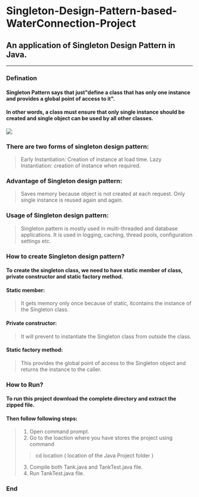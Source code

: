 # Singleton-Design-Pattern-based-WaterConnection-Project         
## An application of Singleton Design Pattern in Java.       
---------------------------------------------------------------------------------------------------------------------------------------
### Defination

#### Singleton Pattern says that just"define a class that has only one instance and provides a global point of access to it". 
#### In other words, a class must ensure that only single instance should be created and single object can be used by all other classes.

![](https://i.ytimg.com/vi/QsBQnFUx388/maxresdefault.jpg)

### There are two forms of singleton design pattern:
>  Early Instantiation: Creation of instance at load time.
>  Lazy Instantiation: creation of instance when required.

### Advantage of Singleton design pattern:
>  Saves memory because object is not created at each request. Only single instance is reused again and again.

### Usage of Singleton design pattern:
>   Singleton pattern is mostly used in multi-threaded and database applications. It is used in logging, caching, thread pools, configuration settings etc. 

### How to create Singleton design pattern?
#### To create the singleton class, we need to have static member of class, private constructor and static factory method.
  #### Static member: 
>It gets memory only once because of static, itcontains the instance of the Singleton class.

#### Private constructor:
>It will prevent to instantiate the Singleton class from outside the class. 

#### Static factory method:
> This provides the global point of access to the Singleton object and returns the instance to the caller.


### How to Run?
#### To run this project download the complete directory and extract the zipped file.
#### Then follow following steps:
> 1. Open command prompt.
>2. Go to the loaction where you have stores the project using command
  >>cd location          (  location of the Java Project folder )
>3. Compile both Tank.java and TankTest.java file.
>4. Run TankTest.java file.

### End
